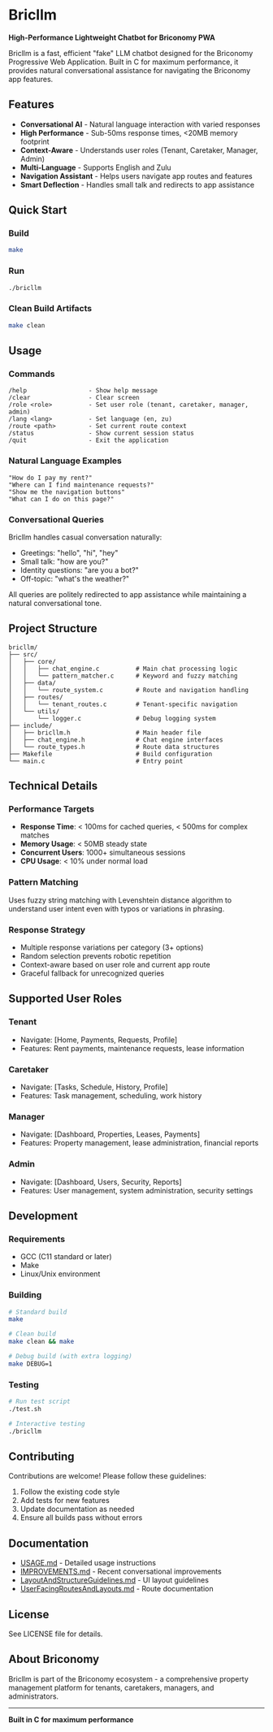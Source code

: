 # Bricllm

**High-Performance Lightweight Chatbot for Briconomy PWA**

Bricllm is a fast, efficient "fake" LLM chatbot designed for the Briconomy Progressive Web Application. Built in C for maximum performance, it provides natural conversational assistance for navigating the Briconomy app features.

## Features

- **Conversational AI** - Natural language interaction with varied responses  
- **High Performance** - Sub-50ms response times, <20MB memory footprint  
- **Context-Aware** - Understands user roles (Tenant, Caretaker, Manager, Admin)  
- **Multi-Language** - Supports English and Zulu  
- **Navigation Assistant** - Helps users navigate app routes and features  
- **Smart Deflection** - Handles small talk and redirects to app assistance  

## Quick Start

### Build
```bash
make
```

### Run
```bash
./bricllm
```

### Clean Build Artifacts
```bash
make clean
```

## Usage

### Commands
```
/help                 - Show help message
/clear                - Clear screen
/role <role>          - Set user role (tenant, caretaker, manager, admin)
/lang <lang>          - Set language (en, zu)
/route <path>         - Set current route context
/status               - Show current session status
/quit                 - Exit the application
```

### Natural Language Examples
```
"How do I pay my rent?"
"Where can I find maintenance requests?"
"Show me the navigation buttons"
"What can I do on this page?"
```

### Conversational Queries
Bricllm handles casual conversation naturally:
- Greetings: "hello", "hi", "hey"
- Small talk: "how are you?"
- Identity questions: "are you a bot?"
- Off-topic: "what's the weather?"

All queries are politely redirected to app assistance while maintaining a natural conversational tone.

## Project Structure

```
bricllm/
├── src/
│   ├── core/
│   │   ├── chat_engine.c          # Main chat processing logic
│   │   └── pattern_matcher.c      # Keyword and fuzzy matching
│   ├── data/
│   │   └── route_system.c         # Route and navigation handling
│   ├── routes/
│   │   └── tenant_routes.c        # Tenant-specific navigation
│   └── utils/
│       └── logger.c               # Debug logging system
├── include/
│   ├── bricllm.h                  # Main header file
│   ├── chat_engine.h              # Chat engine interfaces
│   └── route_types.h              # Route data structures
├── Makefile                       # Build configuration
└── main.c                         # Entry point
```

## Technical Details

### Performance Targets
- **Response Time**: < 100ms for cached queries, < 500ms for complex matches
- **Memory Usage**: < 50MB steady state
- **Concurrent Users**: 1000+ simultaneous sessions
- **CPU Usage**: < 10% under normal load

### Pattern Matching
Uses fuzzy string matching with Levenshtein distance algorithm to understand user intent even with typos or variations in phrasing.

### Response Strategy
- Multiple response variations per category (3+ options)
- Random selection prevents robotic repetition
- Context-aware based on user role and current app route
- Graceful fallback for unrecognized queries

## Supported User Roles

### Tenant
- Navigate: [Home, Payments, Requests, Profile]
- Features: Rent payments, maintenance requests, lease information

### Caretaker  
- Navigate: [Tasks, Schedule, History, Profile]
- Features: Task management, scheduling, work history

### Manager
- Navigate: [Dashboard, Properties, Leases, Payments]
- Features: Property management, lease administration, financial reports

### Admin
- Navigate: [Dashboard, Users, Security, Reports]
- Features: User management, system administration, security settings

## Development

### Requirements
- GCC (C11 standard or later)
- Make
- Linux/Unix environment

### Building
```bash
# Standard build
make

# Clean build
make clean && make

# Debug build (with extra logging)
make DEBUG=1
```

### Testing
```bash
# Run test script
./test.sh

# Interactive testing
./bricllm
```

## Contributing

Contributions are welcome! Please follow these guidelines:

1. Follow the existing code style
2. Add tests for new features
3. Update documentation as needed
4. Ensure all builds pass without errors

## Documentation

- [USAGE.md](USAGE.md) - Detailed usage instructions
- [IMPROVEMENTS.md](IMPROVEMENTS.md) - Recent conversational improvements
- [LayoutAndStructureGuidelines.md](LayoutAndStructureGuidelines.md) - UI layout guidelines
- [UserFacingRoutesAndLayouts.md](UserFacingRoutesAndLayouts.md) - Route documentation

## License

See LICENSE file for details.

## About Briconomy

Bricllm is part of the Briconomy ecosystem - a comprehensive property management platform for tenants, caretakers, managers, and administrators.

---

**Built in C for maximum performance**
